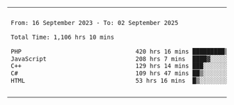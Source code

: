 

<table border="0">
 <tr>
  <td>
  
 
 <!--START_SECTION:waka-->

```txt
From: 16 September 2023 - To: 02 September 2025

Total Time: 1,106 hrs 10 mins

PHP                                420 hrs 16 mins █████████▒░░░░░░░░░░░░░░░   37.58 %
JavaScript                         208 hrs 7 mins  ████▓░░░░░░░░░░░░░░░░░░░░   18.61 %
C++                                129 hrs 14 mins ███░░░░░░░░░░░░░░░░░░░░░░   11.56 %
C#                                 109 hrs 47 mins ██▒░░░░░░░░░░░░░░░░░░░░░░   09.82 %
HTML                               53 hrs 16 mins  █▒░░░░░░░░░░░░░░░░░░░░░░░   04.76 %
```

<!--END_SECTION:waka-->
  </td>
    <td>
   <div align="start">
        <a href="https://open.spotify.com/user/dxso20he52f5d4ti73duavf95">
        <img width="200px" src="https://spotify-github-profile.kittinanx.com/api/view.svg?uid=dxso20he52f5d4ti73duavf95&cover_image=true&theme=default&show_offline=false&background_color=121212&interchange=false" alt="Spotify Now Playing">
    </a>
</div> 

  </td>
 </tr>

</table>

